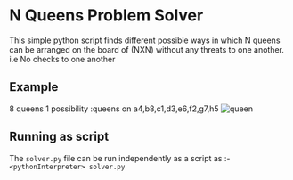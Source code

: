 # N Queens Problem Solver
This simple python script finds different possible ways in which N queens can be arranged on the board of (NXN) without any threats to one another.
i.e No checks to one another

## Example
8 queens
1 possibility :queens on a4,b8,c1,d3,e6,f2,g7,h5
![queen](https://user-images.githubusercontent.com/18349557/42434219-0df75fb6-8372-11e8-887d-6c96bbb7e51c.png)

## Running as script
The ```solver.py``` file can be run independently as a script as :-
```<pythonInterpreter> solver.py```